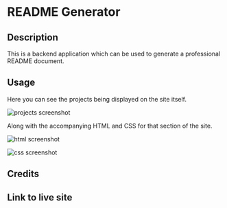 # README Generator

## Description

This is a backend application which can be used to generate a professional README document. 

## Usage

Here you can see the projects being displayed on the site itself. 

![projects screenshot](assets/images/)

Along with the accompanying HTML and CSS for that section of the site. 

![html screenshot](assets/images/)

![css screenshot](assets/images/)

## Credits



## Link to live site

